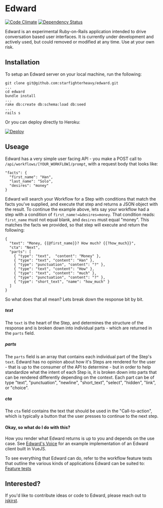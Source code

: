 # Edward

[![Code Climate](https://codeclimate.com/github/starfighterheavy/edward/badges/gpa.svg)](https://codeclimate.com/github/starfighterheavy/edward)
[![Dependency Status](https://gemnasium.com/starfighterheavy/edward.svg)](https://gemnasium.com/starfighterheavy/edward)

Edward is an experimental Ruby-on-Rails application intended to drive conversation based user interfaces. It is currently under development and actively used, but could removed or modified at any time. Use at your own risk.

## Installation

To setup an Edward server on your local machine, run the following:

```
git clone git@github.com:starfighterheavy/edward.git
...
cd edward
bundle install
...
rake db:create db:schema:load db:seed
...
rails s
```

Or you can deploy directly to Heroku:

[![Deploy](https://www.herokucdn.com/deploy/button.png)](https://heroku.com/deploy?template=https://github.com/starfighterheavy/edward)

## Useage

Edward has a very simple user facing API - you make a POST call to `/api/workflows/[YOUR_WORKFLOW]/prompt`, with a request body that looks like:

```
"facts": {
  "first_name": "Han",
  "last_name": "Solo",
  "desires": "money"
}
```

Edward will search your Workflow for a Step with conditions that match the facts you've supplied, and execute that step and returns a JSON object with the result. To continue the example above, lets say your workflow had a step with a condition of `first_name!=&desires=money`. That condition reads: `first_name` must not equal blank, and `desires` must equal "money". This matches the facts we provided, so that step will execute and return the following:

```
{
  "text": "Money, {{@first_name}}? How much? {{?how_much}}",
  "cta": "Next",
  "parts": [
    { "type": "text",  "content": "Money" },
    { "type": "text", "content": "Han" },
    { "type": "punctuation", "content": "?" },
    { "type": "text", "content": "How" },
    { "type": "text", "content": "much" },
    { "type": "punctuation", "content": "?" },
    { "type": "short_text", "name": "how_much" }
  ]
}
```

So what does that all mean? Lets break down the response bit by bit.

##### text

The `text` is the heart of the Step, and determines the structure of the response and is broken down into individual parts - which are returned in the `parts` field.

##### parts

The `parts` field is an array that contains each individual part of the Step's `text`. Edward has no opinion about how it's Steps are rendered for the user - that is up to the consumer of the API to determine - but in order to help standardize what the intent of each Step is, it is broken down into parts that can be rendered differently depending on the context. Each part can be of type "text", "punctuation", "newline", "short_text", "select", "hidden", "link", or "choice".

##### cta

The `cta` field contains the text that should be used in the "Call-to-action", which is typically a button that the user presses to continue to the next step.

#### Okay, so what do I do with this?

How you render what Edward returns is up to you and depends on the use case. See [Edward's Voice](https://github.com/starfighterheavy/edwards-voice) for an example implementation of an Edward client built in VueJS.

To see everything that Edward can do, refer to the workflow feature tests that outline the various kinds of applications Edward can be suited to: [Feature tests](https://github.com/starfighterheavy/edward/tree/master/features/api/workflows)

## Interested?

If you'd like to contribute ideas or code to Edward, please reach out to [jskirst](https://github.com/jskirst).
